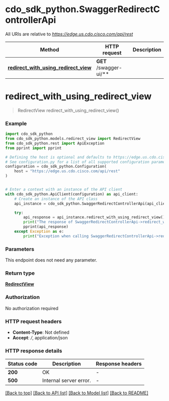 # cdo_sdk_python.SwaggerRedirectControllerApi

All URIs are relative to *https://edge.us.cdo.cisco.com/api/rest*

Method | HTTP request | Description
------------- | ------------- | -------------
[**redirect_with_using_redirect_view**](SwaggerRedirectControllerApi.md#redirect_with_using_redirect_view) | **GET** /swagger-ui/** | 


# **redirect_with_using_redirect_view**
> RedirectView redirect_with_using_redirect_view()



### Example


```python
import cdo_sdk_python
from cdo_sdk_python.models.redirect_view import RedirectView
from cdo_sdk_python.rest import ApiException
from pprint import pprint

# Defining the host is optional and defaults to https://edge.us.cdo.cisco.com/api/rest
# See configuration.py for a list of all supported configuration parameters.
configuration = cdo_sdk_python.Configuration(
    host = "https://edge.us.cdo.cisco.com/api/rest"
)


# Enter a context with an instance of the API client
with cdo_sdk_python.ApiClient(configuration) as api_client:
    # Create an instance of the API class
    api_instance = cdo_sdk_python.SwaggerRedirectControllerApi(api_client)

    try:
        api_response = api_instance.redirect_with_using_redirect_view()
        print("The response of SwaggerRedirectControllerApi->redirect_with_using_redirect_view:\n")
        pprint(api_response)
    except Exception as e:
        print("Exception when calling SwaggerRedirectControllerApi->redirect_with_using_redirect_view: %s\n" % e)
```



### Parameters

This endpoint does not need any parameter.

### Return type

[**RedirectView**](RedirectView.md)

### Authorization

No authorization required

### HTTP request headers

 - **Content-Type**: Not defined
 - **Accept**: */*, application/json

### HTTP response details

| Status code | Description | Response headers |
|-------------|-------------|------------------|
**200** | OK |  -  |
**500** | Internal server error. |  -  |

[[Back to top]](#) [[Back to API list]](../README.md#documentation-for-api-endpoints) [[Back to Model list]](../README.md#documentation-for-models) [[Back to README]](../README.md)


